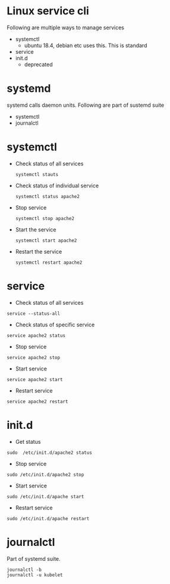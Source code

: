 # Linux service cli
Following are multiple ways to manage services
- systemctl
    - ubuntu 18.4, debian etc uses this. This is standard 
- service
- init.d
    - deprecated

# systemd
systemd calls daemon units. Following are part of sustemd suite
- systemctl
- journalctl
# systemctl
- Check status of all services
    ```
    systemctl stauts
    ```
- Check status of individual service
    ```
    systemctl status apache2
    ```
- Stop service
    ```
    systemctl stop apache2
    ```
- Start the service
    ```
    systemctl start apache2
    ```
- Restart the service
    ```
    systemctl restart apache2
    ```
# service
- Check status of all services
```
service --status-all
```
- Check status of specific service
```
service apache2 status
```
- Stop service
```
service apache2 stop
```
- Start service
```
service apache2 start
```
- Restart service
```
service apache2 restart
```
# init.d
- Get status
```
sudo  /etc/init.d/apache2 status
```
- Stop service 
```
sudo /etc/init.d/apache2 stop
```
- Start service
```
sudo /etc/init.d/apache start
```
- Restart service
```
sudo /etc/init.d/apache restart
```
# journalctl
Part of systemd suite. 
```
journalctl -b
journalctl -u kubelet
```
